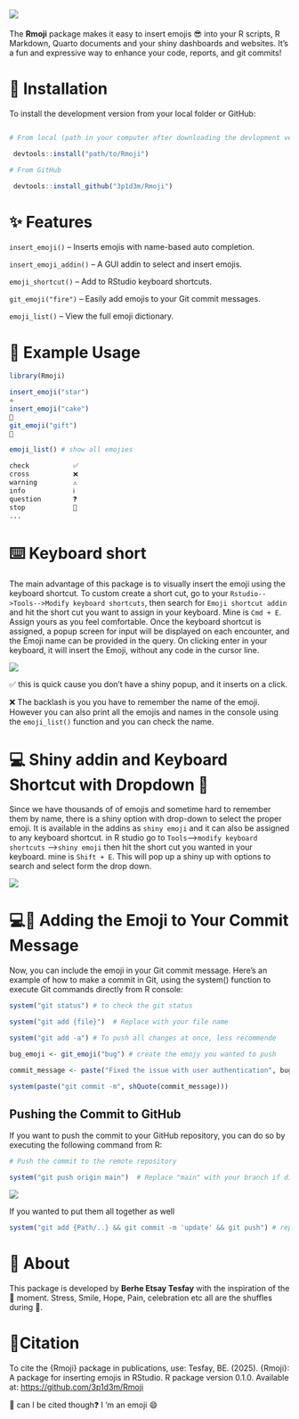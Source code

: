 # ![](inst/images/package_logo.png)

The **Rmoji** package makes it easy to insert emojis 😎 into your R scripts, R Markdown, Quarto documents and your shiny dashboards and websites. It’s a fun and expressive way to enhance your code, reports, and git commits!

# 🚀 Installation

To install the development version from your local folder or GitHub:

``` r

# From local (path in your computer after downloading the devlopment version)

 devtools::install("path/to/Rmoji") 

# From GitHub 

 devtools::install_github("3p1d3m/Rmoji")
```

# ✨ Features

`insert_emoji()` – Inserts emojis with name-based auto completion.

`insert_emoji_addin()` – A GUI addin to select and insert emojis.

`emoji_shortcut()` – Add to RStudio keyboard shortcuts.

`git_emoji("fire")` – Easily add emojis to your Git commit messages.

`emoji_list()` – View the full emoji dictionary.

# 🔧 Example Usage

``` r
library(Rmoji)

insert_emoji("star")
⭐
insert_emoji("cake")
🍰
git_emoji("gift")
🎁

emoji_list() # show all emojies

check           ✅
cross           ❌
warning         ⚠
info            ℹ
question        ❓
stop            🛑
...
```

# ⌨️ Keyboard short

The main advantage of this package is to visually insert the emoji using the keyboard shortcut. To custom create a short cut, go to your `Rstudio-->Tools-->Modify keyboard shortcuts`, then search for `Emoji shortcut addin` and hit the short cut you want to assign in your keyboard. Mine is `Cmd + E`. Assign yours as you feel comfortable. Once the keyboard shortcut is assigned, a popup screen for input will be displayed on each encounter, and the Emoji name can be provided in the query. On clicking enter in your keyboard, it will insert the Emoji, without any code in the cursor line.

![](inst/images/keyboard_shortcut_example.png)

✅ this is quick cause you don’t have a shiny popup, and it inserts on a click.

❌ The backlash is you you have to remember the name of the emoji. However you can also print all the emojis and names in the console using the `emoji_list()` function and you can check the name.

# 💻 Shiny addin and Keyboard Shortcut with Dropdown 🎉

Since we have thousands of of emojis and sometime hard to remember them by name, there is a shiny option with drop-down to select the proper emoji. It is available in the addins as `shiny emoji` and it can also be assigned to any keyboard shortcut. in R studio go to `Tools`—\>`modify keyboard shortcuts` —\>`shiny emoji` then hit the short cut you wanted in your keyboard. mine is `Shift + E`. This will pop up a shiny up with options to search and select form the drop down.

![](inst/images/shiny_example.png)

# 💻🔧 Adding the Emoji to Your Commit Message

Now, you can include the emoji in your Git commit message. Here’s an example of how to make a commit in Git, using the system() function to execute Git commands directly from R console:

``` r
system("git status") # to check the git status 

system("git add {file}")  # Replace with your file name

system("git add -a") # To push all changes at once, less recommende

bug_emoji <- git_emoji("bug") # create the emojy you wanted to push

commit_message <- paste("Fixed the issue with user authentication", bug_emoji)

system(paste("git commit -m", shQuote(commit_message)))
```

## Pushing the Commit to GitHub

If you want to push the commit to your GitHub repository, you can do so by executing the following command from R:

``` r
# Push the commit to the remote repository

system("git push origin main")  # Replace "main" with your branch if different
```

![](inst/images/git_example.png)

If you wanted to put them all together as well

``` r
system("git add {Path/..} && git commit -m 'update' && git push") # replace the path with yours
```

# 🧠 About

This package is developed by **Berhe Etsay Tesfay** with the inspiration of the 🤰 moment. Stress, Smile, Hope, Pain, celebration etc all are the shuffles during 🤰.

# 📂Citation

To cite the {Rmoji} package in publications, use: Tesfay, BE. (2025). {Rmoji}: A package for inserting emojis in RStudio. R package version 0.1.0. Available at: <https://github.com/3p1d3m/Rmoji>

🥲 can I be cited though❓ I ’m an emoji 😄
